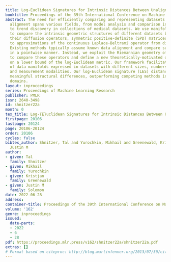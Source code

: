 ```yaml
---
title: Log-Euclidean Signatures for Intrinsic Distances Between Unaligned Datasets
booktitle: Proceedings of the 39th International Conference on Machine Learning
abstract: The need for efficiently comparing and representing datasets with unknown
  alignment spans various fields, from model analysis and comparison in machine learning
  to trend discovery in collections of medical datasets. We use manifold learning
  to compare the intrinsic geometric structures of different datasets by comparing
  their diffusion operators, symmetric positive-definite (SPD) matrices that relate
  to approximations of the continuous Laplace-Beltrami operator from discrete samples.
  Existing methods typically assume known data alignment and compare such operators
  in a pointwise manner. Instead, we exploit the Riemannian geometry of SPD matrices
  to compare these operators and define a new theoretically-motivated distance based
  on a lower bound of the log-Euclidean metric. Our framework facilitates comparison
  of data manifolds expressed in datasets with different sizes, numbers of features,
  and measurement modalities. Our log-Euclidean signature (LES) distance recovers
  meaningful structural differences, outperforming competing methods in various application
  domains.
layout: inproceedings
series: Proceedings of Machine Learning Research
publisher: PMLR
issn: 2640-3498
id: shnitzer22a
month: 0
tex_title: Log-{E}uclidean Signatures for Intrinsic Distances Between Unaligned Datasets
firstpage: 20106
lastpage: 20124
page: 20106-20124
order: 20106
cycles: false
bibtex_author: Shnitzer, Tal and Yurochkin, Mikhail and Greenewald, Kristjan and Solomon,
  Justin M
author:
- given: Tal
  family: Shnitzer
- given: Mikhail
  family: Yurochkin
- given: Kristjan
  family: Greenewald
- given: Justin M
  family: Solomon
date: 2022-06-28
address:
container-title: Proceedings of the 39th International Conference on Machine Learning
volume: '162'
genre: inproceedings
issued:
  date-parts:
  - 2022
  - 6
  - 28
pdf: https://proceedings.mlr.press/v162/shnitzer22a/shnitzer22a.pdf
extras: []
# Format based on citeproc: http://blog.martinfenner.org/2013/07/30/citeproc-yaml-for-bibliographies/
---
```

